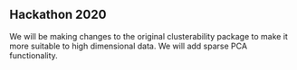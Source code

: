 ## Hackathon 2020

We will be making changes to the original clusterability package to make it more suitable to high dimensional data.
We will add sparse PCA functionality.
